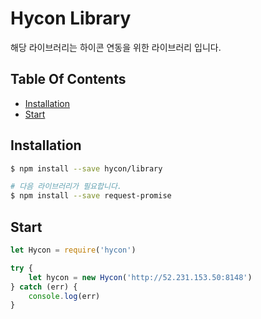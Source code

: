 # Hycon Library

해당 라이브러리는 하이콘 연동을 위한 라이브러리 입니다.

## Table Of Contents

* [Installation](#Installation)
* [Start](#Start)

## Installation

```bash
$ npm install --save hycon/library

# 다음 라이브러리가 필요합니다.
$ npm install --save request-promise
```

## Start

```javascript
let Hycon = require('hycon')

try {
    let hycon = new Hycon('http://52.231.153.50:8148')
} catch (err) {
    console.log(err)
}
```